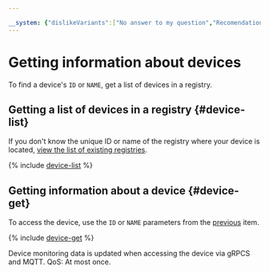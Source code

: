 ```yaml
---

__system: {"dislikeVariants":["No answer to my question","Recomendations didn't help","The content doesn't match title","Other"]}
---
```

# Getting information about devices

To find a device's `ID` or `NAME`, get a list of devices in a registry.

## Getting a list of devices in a registry {#device-list}

If you don't know the unique ID or name of the registry where your device is located, [view the list of existing registries](../registry/registry-list.md#registry-list).

{% include [device-list](../../../_includes/iot-core/device-list.md) %}

## Getting information about a device {#device-get}

To access the device, use the `ID` or `NAME` parameters from the [previous](#device-list) item.

{% include [device-get](../../../_includes/iot-core/device-get.md) %}

Device monitoring data is updated when accessing the device via gRPCS and MQTT. QoS: At most once.